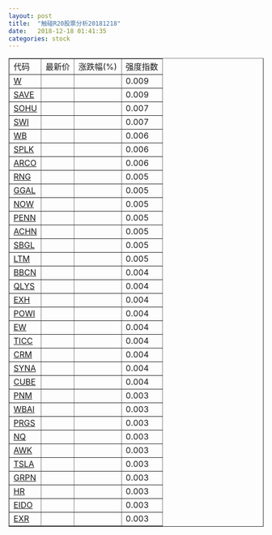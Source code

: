 ```yaml
---
layout: post
title:  "触碰R20股票分析20181218"
date:   2018-12-18 01:41:35
categories: stock
---
```

<script type="text/javascript">
var stockList = []
stockList.push('gb_w');
stockList.push('gb_save');
stockList.push('gb_sohu');
stockList.push('gb_swi');
stockList.push('gb_wb');
stockList.push('gb_splk');
stockList.push('gb_arco');
stockList.push('gb_rng');
stockList.push('gb_ggal');
stockList.push('gb_now');
stockList.push('gb_penn');
stockList.push('gb_achn');
stockList.push('gb_sbgl');
stockList.push('gb_ltm');
stockList.push('gb_bbcn');
stockList.push('gb_qlys');
stockList.push('gb_exh');
stockList.push('gb_powi');
stockList.push('gb_ew');
stockList.push('gb_ticc');
stockList.push('gb_crm');
stockList.push('gb_syna');
stockList.push('gb_cube');
stockList.push('gb_pnm');
stockList.push('gb_wbai');
stockList.push('gb_prgs');
stockList.push('gb_nq');
stockList.push('gb_awk');
stockList.push('gb_tsla');
stockList.push('gb_grpn');
stockList.push('gb_hr');
stockList.push('gb_eido');
stockList.push('gb_exr');
</script>

<table border="1">
 <tr>
 <td>代码</td>
  <td>最新价</td>
  <td>涨跌幅(%)</td>
 <td>强度指数</td>
</tr>
  <tr id="w"><td><a href="http://stock.finance.sina.com.cn/usstock/quotes/W.html" target="_blank">W</a></td><td></td><td></td><td>0.009</td></tr>
  <tr id="save"><td><a href="http://stock.finance.sina.com.cn/usstock/quotes/SAVE.html" target="_blank">SAVE</a></td><td></td><td></td><td>0.009</td></tr>
  <tr id="sohu"><td><a href="http://stock.finance.sina.com.cn/usstock/quotes/SOHU.html" target="_blank">SOHU</a></td><td></td><td></td><td>0.007</td></tr>
  <tr id="swi"><td><a href="http://stock.finance.sina.com.cn/usstock/quotes/SWI.html" target="_blank">SWI</a></td><td></td><td></td><td>0.007</td></tr>
  <tr id="wb"><td><a href="http://stock.finance.sina.com.cn/usstock/quotes/WB.html" target="_blank">WB</a></td><td></td><td></td><td>0.006</td></tr>
  <tr id="splk"><td><a href="http://stock.finance.sina.com.cn/usstock/quotes/SPLK.html" target="_blank">SPLK</a></td><td></td><td></td><td>0.006</td></tr>
  <tr id="arco"><td><a href="http://stock.finance.sina.com.cn/usstock/quotes/ARCO.html" target="_blank">ARCO</a></td><td></td><td></td><td>0.006</td></tr>
  <tr id="rng"><td><a href="http://stock.finance.sina.com.cn/usstock/quotes/RNG.html" target="_blank">RNG</a></td><td></td><td></td><td>0.005</td></tr>
  <tr id="ggal"><td><a href="http://stock.finance.sina.com.cn/usstock/quotes/GGAL.html" target="_blank">GGAL</a></td><td></td><td></td><td>0.005</td></tr>
  <tr id="now"><td><a href="http://stock.finance.sina.com.cn/usstock/quotes/NOW.html" target="_blank">NOW</a></td><td></td><td></td><td>0.005</td></tr>
  <tr id="penn"><td><a href="http://stock.finance.sina.com.cn/usstock/quotes/PENN.html" target="_blank">PENN</a></td><td></td><td></td><td>0.005</td></tr>
  <tr id="achn"><td><a href="http://stock.finance.sina.com.cn/usstock/quotes/ACHN.html" target="_blank">ACHN</a></td><td></td><td></td><td>0.005</td></tr>
  <tr id="sbgl"><td><a href="http://stock.finance.sina.com.cn/usstock/quotes/SBGL.html" target="_blank">SBGL</a></td><td></td><td></td><td>0.005</td></tr>
  <tr id="ltm"><td><a href="http://stock.finance.sina.com.cn/usstock/quotes/LTM.html" target="_blank">LTM</a></td><td></td><td></td><td>0.005</td></tr>
  <tr id="bbcn"><td><a href="http://stock.finance.sina.com.cn/usstock/quotes/BBCN.html" target="_blank">BBCN</a></td><td></td><td></td><td>0.004</td></tr>
  <tr id="qlys"><td><a href="http://stock.finance.sina.com.cn/usstock/quotes/QLYS.html" target="_blank">QLYS</a></td><td></td><td></td><td>0.004</td></tr>
  <tr id="exh"><td><a href="http://stock.finance.sina.com.cn/usstock/quotes/EXH.html" target="_blank">EXH</a></td><td></td><td></td><td>0.004</td></tr>
  <tr id="powi"><td><a href="http://stock.finance.sina.com.cn/usstock/quotes/POWI.html" target="_blank">POWI</a></td><td></td><td></td><td>0.004</td></tr>
  <tr id="ew"><td><a href="http://stock.finance.sina.com.cn/usstock/quotes/EW.html" target="_blank">EW</a></td><td></td><td></td><td>0.004</td></tr>
  <tr id="ticc"><td><a href="http://stock.finance.sina.com.cn/usstock/quotes/TICC.html" target="_blank">TICC</a></td><td></td><td></td><td>0.004</td></tr>
  <tr id="crm"><td><a href="http://stock.finance.sina.com.cn/usstock/quotes/CRM.html" target="_blank">CRM</a></td><td></td><td></td><td>0.004</td></tr>
  <tr id="syna"><td><a href="http://stock.finance.sina.com.cn/usstock/quotes/SYNA.html" target="_blank">SYNA</a></td><td></td><td></td><td>0.004</td></tr>
  <tr id="cube"><td><a href="http://stock.finance.sina.com.cn/usstock/quotes/CUBE.html" target="_blank">CUBE</a></td><td></td><td></td><td>0.004</td></tr>
  <tr id="pnm"><td><a href="http://stock.finance.sina.com.cn/usstock/quotes/PNM.html" target="_blank">PNM</a></td><td></td><td></td><td>0.003</td></tr>
  <tr id="wbai"><td><a href="http://stock.finance.sina.com.cn/usstock/quotes/WBAI.html" target="_blank">WBAI</a></td><td></td><td></td><td>0.003</td></tr>
  <tr id="prgs"><td><a href="http://stock.finance.sina.com.cn/usstock/quotes/PRGS.html" target="_blank">PRGS</a></td><td></td><td></td><td>0.003</td></tr>
  <tr id="nq"><td><a href="http://stock.finance.sina.com.cn/usstock/quotes/NQ.html" target="_blank">NQ</a></td><td></td><td></td><td>0.003</td></tr>
  <tr id="awk"><td><a href="http://stock.finance.sina.com.cn/usstock/quotes/AWK.html" target="_blank">AWK</a></td><td></td><td></td><td>0.003</td></tr>
  <tr id="tsla"><td><a href="http://stock.finance.sina.com.cn/usstock/quotes/TSLA.html" target="_blank">TSLA</a></td><td></td><td></td><td>0.003</td></tr>
  <tr id="grpn"><td><a href="http://stock.finance.sina.com.cn/usstock/quotes/GRPN.html" target="_blank">GRPN</a></td><td></td><td></td><td>0.003</td></tr>
  <tr id="hr"><td><a href="http://stock.finance.sina.com.cn/usstock/quotes/HR.html" target="_blank">HR</a></td><td></td><td></td><td>0.003</td></tr>
  <tr id="eido"><td><a href="http://stock.finance.sina.com.cn/usstock/quotes/EIDO.html" target="_blank">EIDO</a></td><td></td><td></td><td>0.003</td></tr>
  <tr id="exr"><td><a href="http://stock.finance.sina.com.cn/usstock/quotes/EXR.html" target="_blank">EXR</a></td><td></td><td></td><td>0.003</td></tr>
</table>
